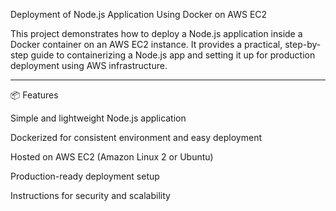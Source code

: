 Deployment of Node.js Application Using Docker on AWS EC2

This project demonstrates how to deploy a Node.js application inside a Docker container on an AWS EC2 instance. It provides a practical, step-by-step guide to containerizing a Node.js app and setting it up for production deployment using AWS infrastructure.


---

📦 Features

Simple and lightweight Node.js application

Dockerized for consistent environment and easy deployment

Hosted on AWS EC2 (Amazon Linux 2 or Ubuntu)

Production-ready deployment setup

Instructions for security and scalability
